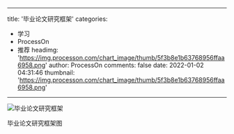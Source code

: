 
---
title: '毕业论文研究框架'
categories: 
 - 学习
 - ProcessOn
 - 推荐
headimg: 'https://img.processon.com/chart_image/thumb/5f3b8e1b63768956ffaa6958.png'
author: ProcessOn
comments: false
date: 2022-01-02 04:31:46
thumbnail: 'https://img.processon.com/chart_image/thumb/5f3b8e1b63768956ffaa6958.png'
---

<div>   
<img class="thumb" alt="毕业论文研究框架" src="https://img.processon.com/chart_image/thumb/5f3b8e1b63768956ffaa6958.png" referrerpolicy="no-referrer">
<p>毕业论文研究框架图</p>  
</div>
            